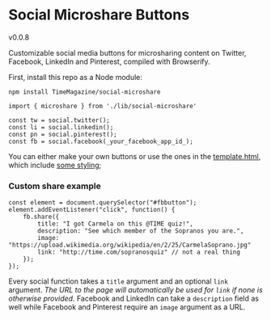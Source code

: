 Social Microshare Buttons
==============

v0.0.8

Customizable social media buttons for microsharing content on Twitter, Facebook, LinkedIn and Pinterest, compiled with Browserify.

First, install this repo as a Node module:

	npm install TimeMagazine/social-microshare

	import { microshare } from './lib/social-microshare'

	const tw = social.twitter();
	const li = social.linkedin();
	const pn = social.pinterest();
	const fb = social.facebook(_your_facebook_app_id_);

You can either make your own buttons or use the ones in the [template.html](https://github.com/TimeMagazine/social-buttons/blob/master/template.html), which include [some styling](https://github.com/TimeMagazine/social-buttons/blob/master/styles.less);

### Custom share example

	const element = document.querySelector("#fbbutton");
	element.addEventListener("click", function() {
		fb.share({
			title: "I got Carmela on this @TIME quiz!",
			description: "See which member of the Sopranos you are.",
			image: "https://upload.wikimedia.org/wikipedia/en/2/25/CarmelaSoprano.jpg"
			link: "http://time.com/sopranosquiz" // not a real thing
		});
	});

Every social function takes a `title` argument and an optional `link` argument. *The URL to the page will automatically be used for `link`  if none is otherwise provided.* Facebook and LinkedIn can take a `description` field as well while Facebook and Pinterest require an `image` argument as a URL.